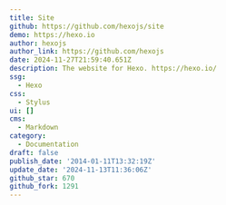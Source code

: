 ```yaml
---
title: Site
github: https://github.com/hexojs/site
demo: https://hexo.io
author: hexojs
author_link: https://github.com/hexojs
date: 2024-11-27T21:59:40.651Z
description: The website for Hexo. https://hexo.io/
ssg:
  - Hexo
css:
  - Stylus
ui: []
cms:
  - Markdown
category:
  - Documentation
draft: false
publish_date: '2014-01-11T13:32:19Z'
update_date: '2024-11-13T11:36:06Z'
github_star: 670
github_fork: 1291
---
```


